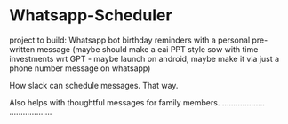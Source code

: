 # Whatsapp-Scheduler
project to build: Whatsapp bot birthday reminders with a personal pre-written message (maybe should make a eai PPT style sow with time investments wrt GPT - maybe launch on android, maybe make it via just a phone number message on whatsapp)

How slack can schedule messages. That way. 

Also helps with thoughtful messages for family members.
...................
...................